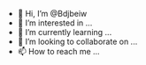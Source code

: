 - 👋 Hi, I’m @Bdjbeiw
- 👀 I’m interested in ...
- 🌱 I’m currently learning ...
- 💞️ I’m looking to collaborate on ...
- 📫 How to reach me ...

<!---
Bdjbeiw/Bdjbeiw is a ✨ special ✨ repository because its `README.md` (this file) appears on your GitHub profile.
You can click the Preview link to take a look at your changes.
--->
